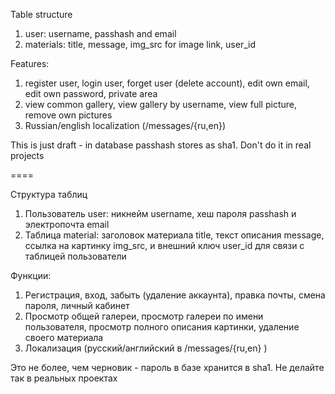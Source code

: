 Table structure 

1. user: username, passhash and email
2. materials: title, message, img_src for image link, user_id

Features:

1. register user, login user, forget user (delete account), edit own email, edit own password, private area
2. view common gallery, view gallery by username, view full picture, remove own pictures
3. Russian/english localization (/messages/{ru,en})

This is just draft - in database passhash stores as sha1. Don't do it in real projects


====

Структура таблиц

1. Пользователь user: никнейм username, хеш пароля passhash и электропочта email
2. Таблица material: заголовок материала title, текст описания message, ссылка на картинку img_src,
и внешний ключ user_id для связи с таблицей пользователи

Функции:

1. Регистрация, вход, забыть (удаление аккаунта), правка почты, смена пароля, личный кабинет
2. Просмотр общей галереи, просмотр галереи по имени пользователя, просмотр полного описания картинки, удаление
своего материала
4. Локализация (русский/английский в /messages/{ru,en} )

Это не более, чем черновик - пароль в базе хранится в sha1. Не делайте так в реальных проектах
